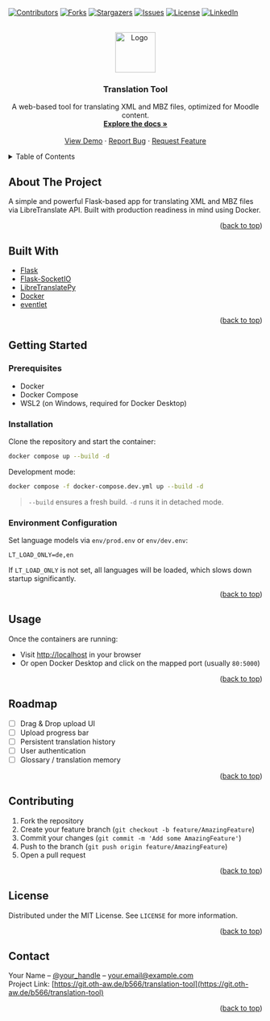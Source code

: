 <a id="readme-top"></a>

<!-- PROJECT SHIELDS -->
[![Contributors][contributors-shield]][contributors-url]
[![Forks][forks-shield]][forks-url]
[![Stargazers][stars-shield]][stars-url]
[![Issues][issues-shield]][issues-url]
[![License][license-shield]][license-url]
[![LinkedIn][linkedin-shield]][linkedin-url]

<!-- PROJECT LOGO -->
<br />
<div align="center">
  <a href="https://git.oth-aw.de/b566/translation-tool">
    <img src="images/logo.png" alt="Logo" width="80" height="80">
  </a>

<h3 align="center">Translation Tool</h3>

  <p align="center">
    A web-based tool for translating XML and MBZ files, optimized for Moodle content.
    <br />
    <a href="https://git.oth-aw.de/b566/translation-tool"><strong>Explore the docs »</strong></a>
    <br />
    <br />
    <a href="https://git.oth-aw.de/b566/translation-tool">View Demo</a>
    ·
    <a href="https://git.oth-aw.de/b566/translation-tool/issues/new?labels=bug">Report Bug</a>
    ·
    <a href="https://git.oth-aw.de/b566/translation-tool/issues/new?labels=enhancement">Request Feature</a>
  </p>
</div>

<!-- TABLE OF CONTENTS -->
<details>
  <summary>Table of Contents</summary>
  <ol>
    <li><a href="#about-the-project">About The Project</a></li>
    <li><a href="#built-with">Built With</a></li>
    <li><a href="#getting-started">Getting Started</a></li>
    <li><a href="#usage">Usage</a></li>
    <li><a href="#roadmap">Roadmap</a></li>
    <li><a href="#contributing">Contributing</a></li>
    <li><a href="#license">License</a></li>
    <li><a href="#contact">Contact</a></li>
  </ol>
</details>

## About The Project

A simple and powerful Flask-based app for translating XML and MBZ files via LibreTranslate API. Built with production readiness in mind using Docker.

<p align="right">(<a href="#readme-top">back to top</a>)</p>

## Built With

* [Flask](https://flask.palletsprojects.com/)
* [Flask-SocketIO](https://flask-socketio.readthedocs.io/)
* [LibreTranslatePy](https://pypi.org/project/libretranslatepy/)
* [Docker](https://www.docker.com/)
* [eventlet](https://pypi.org/project/eventlet/)

<p align="right">(<a href="#readme-top">back to top</a>)</p>

## Getting Started

### Prerequisites

- Docker
- Docker Compose
- WSL2 (on Windows, required for Docker Desktop)

### Installation

Clone the repository and start the container:

```bash
docker compose up --build -d
```

Development mode:

```bash
docker compose -f docker-compose.dev.yml up --build -d
```

> `--build` ensures a fresh build. `-d` runs it in detached mode.

### Environment Configuration

Set language models via `env/prod.env` or `env/dev.env`:

```env
LT_LOAD_ONLY=de,en
```

If `LT_LOAD_ONLY` is not set, all languages will be loaded, which slows down startup significantly.

<p align="right">(<a href="#readme-top">back to top</a>)</p>

## Usage

Once the containers are running:

- Visit [http://localhost](http://localhost) in your browser
- Or open Docker Desktop and click on the mapped port (usually `80:5000`)

<p align="right">(<a href="#readme-top">back to top</a>)</p>

## Roadmap

- [ ] Drag & Drop upload UI
- [ ] Upload progress bar
- [ ] Persistent translation history
- [ ] User authentication
- [ ] Glossary / translation memory

<p align="right">(<a href="#readme-top">back to top</a>)</p>

## Contributing

1. Fork the repository
2. Create your feature branch (`git checkout -b feature/AmazingFeature`)
3. Commit your changes (`git commit -m 'Add some AmazingFeature'`)
4. Push to the branch (`git push origin feature/AmazingFeature`)
5. Open a pull request

<p align="right">(<a href="#readme-top">back to top</a>)</p>

## License

Distributed under the MIT License. See `LICENSE` for more information.

<p align="right">(<a href="#readme-top">back to top</a>)</p>

## Contact

Your Name – [@your_handle](https://twitter.com/your_handle) – your.email@example.com  
Project Link: [https://git.oth-aw.de/b566/translation-tool](https://git.oth-aw.de/b566/translation-tool)

<p align="right">(<a href="#readme-top">back to top</a>)</p>

<!-- MARKDOWN LINKS & IMAGES -->
[contributors-shield]: https://img.shields.io/github/contributors/b566/translation-tool.svg?style=for-the-badge
[contributors-url]: https://git.oth-aw.de/b566/translation-tool/graphs/contributors
[forks-shield]: https://img.shields.io/github/forks/b566/translation-tool.svg?style=for-the-badge
[forks-url]: https://git.oth-aw.de/b566/translation-tool/network/members
[stars-shield]: https://img.shields.io/github/stars/b566/translation-tool.svg?style=for-the-badge
[stars-url]: https://git.oth-aw.de/b566/translation-tool/stargazers
[issues-shield]: https://img.shields.io/github/issues/b566/translation-tool.svg?style=for-the-badge
[issues-url]: https://git.oth-aw.de/b566/translation-tool/issues
[license-shield]: https://img.shields.io/github/license/b566/translation-tool.svg?style=for-the-badge
[license-url]: https://git.oth-aw.de/b566/translation-tool/blob/main/LICENSE
[linkedin-shield]: https://img.shields.io/badge/-LinkedIn-black.svg?style=for-the-badge&logo=linkedin&colorB=555
[linkedin-url]: https://linkedin.com/in/linkedin_username
